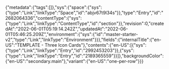 {"metadata":{"tags":[]},"sys":{"space":{"sys":{"type":"Link","linkType":"Space","id":"abjv67t9l34s"}},"type":"Entry","id":"2682064336","contentType":{"sys":{"type":"Link","linkType":"ContentType","id":"section"}},"revision":0,"createdAt":"2022-06-01T05:19:14.242Z","updatedAt":"2022-06-01T05:46:25.209Z","environment":{"sys":{"id":"master-starter-v2","type":"Link","linkType":"Environment"}}},"fields":{"internalTitle":{"en-US":"TEMPLATE - Three Icon Cards"},"contents":{"en-US":[{"sys":{"type":"Link","linkType":"Entry","id":"2992453203"}},{"sys":{"type":"Link","linkType":"Entry","id":"2189365559"}}]},"backgroundColor":{"en-US":"secondary.main"},"variant":{"en-US":"one-per-row"}}}